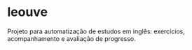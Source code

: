 # leouve
Projeto para automatização de estudos em inglês: exercícios, acompanhamento e avaliação de progresso.
